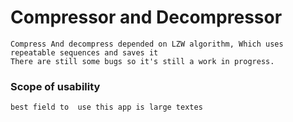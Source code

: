 # Compressor and Decompressor

    Compress And decompress depended on LZW algorithm, Which uses repeatable sequences and saves it
    There are still some bugs so it's still a work in progress.
### Scope of usability 
    best field to  use this app is large textes
###
    
